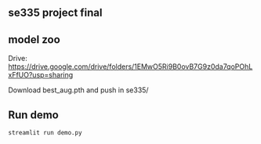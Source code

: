 ## se335 project final 

## model zoo
Drive: https://drive.google.com/drive/folders/1EMwO5Ri9B0ovB7G9z0da7qoPOhLxFfUO?usp=sharing

Download best_aug.pth and push in se335/ 

## Run demo 

```
streamlit run demo.py 
```
